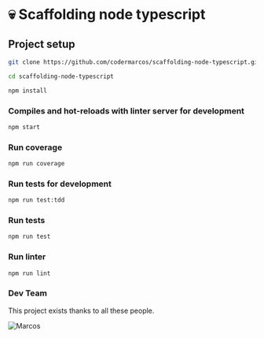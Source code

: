 # :skull: Scaffolding node typescript

## Project setup

```bash
git clone https://github.com/codermarcos/scaffolding-node-typescript.git

cd scaffolding-node-typescript

npm install
```

### Compiles and hot-reloads with linter server for development

```bash
npm start
```

### Run coverage

```bash
npm run coverage
```

### Run tests for development

```bash
npm run test:tdd
```

### Run tests

```bash
npm run test
```

### Run linter

```bash
npm run lint
```

### Dev Team

This project exists thanks to all these people.

![Marcos](https://avatars3.githubusercontent.com/u/12430365?s=460&u=12d4a3464b5a736061dbd0ccca8f57f6d08902d7&v=4)
